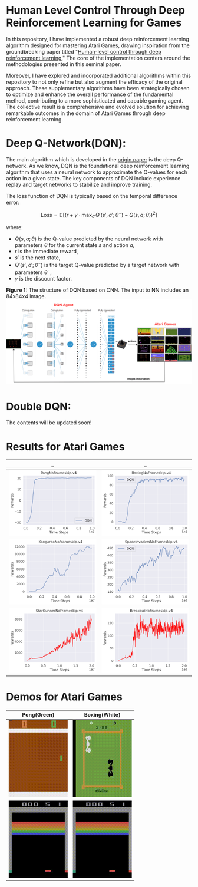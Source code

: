 # Human Level Control Through Deep Reinforcement Learning for Games
In this repository, I have implemented a robust deep reinforcement learning algorithm designed for mastering Atari Games, drawing inspiration from the groundbreaking paper titled "[Human-level control through deep reinforcement learning.](https://www.nature.com/articles/nature14236)" The core of the implementation centers around the methodologies presented in this seminal paper.

Moreover, I have explored and incorporated additional algorithms within this repository to not only refine but also augment the efficacy of the original approach. These supplementary algorithms have been strategically chosen to optimize and enhance the overall performance of the fundamental method, contributing to a more sophisticated and capable gaming agent. The collective result is a comprehensive and evolved solution for achieving remarkable outcomes in the domain of Atari Games through deep reinforcement learning.

# Deep Q-Network(DQN):
The main algorithm which is developed in the [origin paper](https://www.nature.com/articles/nature14236) is the deep Q-network. As we know, DQN is the foundational deep reinforcement learning algorithm that uses a neural network to approximate the Q-values for each action in a given state. The key components of DQN include experience replay and target networks to stabilize and improve training. 

The loss function of DQN is typically based on the temporal difference error:

$$ \text{Loss} = \mathbb{E}\left[\left(r + \gamma \cdot \max_{a'} Q'(s', a'; \theta^-) - Q(s, a; \theta)\right)^2\right] $$

where:
- $Q(s, a; \theta)$ is the Q-value predicted by the neural network with parameters $\theta$ for the current state $s$ and action $a$,
- $r$ is the immediate reward,
- $s'$ is the next state,
- $Q'(s', a'; \theta^-)$ is the target Q-value predicted by a target network with parameters $\theta^-$,
- $\gamma$ is the discount factor.

  
**Figure 1:** The structure of DQN based on CNN. The input to NN includes an 84x84x4 image.
![Local Image](Figures/DQNforAtari.png)


# Double DQN:

The contents will be updated soon!

# Results for Atari Games
|_|_|
|:---:|:---:|
![](Figures/DQN/PongNoFrameskip-v4.png)| ![](Figures/DQN/BoxingNoFrameskip-v4.png)|
![](Figures/DQN/KangarooNoFrameskip-v4.png)| ![](Figures/DQN/SpaceInvadersNoFrameskip-v4.png)|
![](Figures/DQN/StarGunnerNoFrameskip-v4.png)| ![](Figures/DQN/BreakoutNoFrameskip-v4.png)|

# Demos for Atari Games
|Pong(Green)|Boxing(White)|
|:---:|:---:|
![](Videos/PongNoFrameskip-v4.gif)| ![](Videos/BoxingNoFrameskip-v4.gif)|
![](Videos/BreakoutNoFrameskip-v4.gif)| ![](Videos/BreakoutNoFrameskip-v4.gif)|
